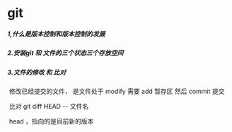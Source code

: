 # git

##### 1,什么是版本控制和版本控制的发展

##### 2.安装git 和 文件的三个状态三个存放空间

##### 3.文件的修改 和 比对 

​	修改已经提交的文件， 是文件处于 modify 需要 add 暂存区 然后 commit 提交

​    比对  git diff HEAD -- 文件名 

​	head ，指向的是目前新的版本 